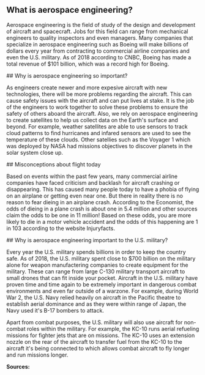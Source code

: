 ## What is aerospace engineering?
<p>Aerospace engineering is the field of study of the design and development of aircraft and spacecraft. Jobs for this field can range from mechanical engineers to quality inspectors and even managers. Many companies that specialize in aerospace engineering such as Boeing will make billions of dollars every year from contracting to commercial airline companies and even the U.S. military. As of 2018 according to CNBC, Boeing has made a total revenue of $101 billion, which was a record high for Boeing.</p>
## Why is aerospace engineering so important?
<p>As engineers create newer and more expesive aircraft with new technologies, there will be more problems regarding the aircraft. This can cause safety issues with the aircraft and can put lives at stake. It is the job of the engineers to work together to solve these problems to ensure the safety of others aboard the aircraft. Also, we rely on aerospace engineering to create satellites to help us collect data on the Earth's surface and beyond. For example, weather satellites are able to use sensors to track cloud patterns to find hurricanes and infared sensors are used to see the temperature of these clouds. Other satellies such as the Voyager 1 which was deployed by NASA had missions objectives to discover planets in the solar system close up.</p>
## Misconceptions about flight today
<p>Based on events within the past few years, many commercial airline companies have faced criticism and backlash for aircraft crashing or disappearing. This has caused many people today to have a phobia of flying on an airplane or getting even near one. But there in reality there is no reason to fear dieing in an airplane crash. According to the Economist, the odds of dieing in a plane crash is about one in 5.4 million and other sources claim the odds to be one in 11 million! Based on these odds, you are more likely to die in a motor vehicle accident and the odds of this happening are 1 in 103 according to the website Injuryfacts.</p>
## Why is aerospace engineering important to the U.S. military?
<p>Every year the U.S. military spends billions in order to keep the country safe. As of 2018, the U.S. military spent close to $700 billion on the military alone for weapon manufactering companies to create equipment for the military. These can range from large C-130 military transport aircraft to small drones that can fit inside your pocket. Aircraft in the U.S. military have proven time and time again to be extremely important in dangerous combat environments and even far outside of a warzone. For example, during World War 2, the U.S. Navy relied heavily on aircraft in the Pacific theatre to establish aerial dominance and as they were within range of Japan, the Navy used it's B-17 bombers to attack.</p>
<p>Apart from combat purposes, the U.S. military will also use aircraft for non-combat roles within the military. For example, the KC-10 runs aerial refueling missions for fighter jets that are on missions. The KC-10 uses an extension nozzle on the rear of the aircraft to transfer fuel from the KC-10 to the aircraft it's being connected to which allows combat aircraft to fly longer and run missions longer.</p>


<p><b>Sources:</b> <a href="https://injuryfacts.nsc.org/"</a> </p>
